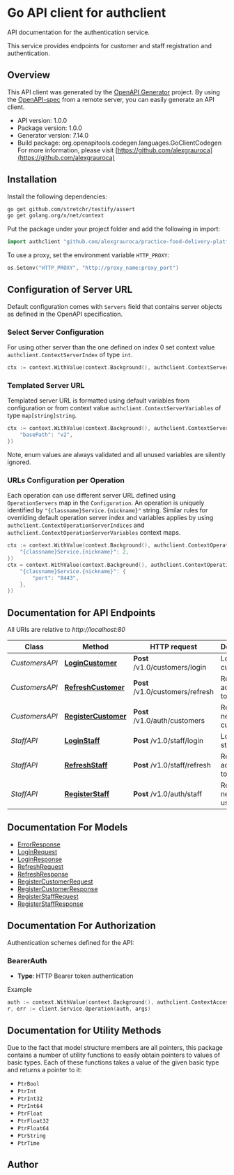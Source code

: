 # Go API client for authclient

API documentation for the authentication service.

This service provides endpoints for customer and staff registration and authentication.


## Overview
This API client was generated by the [OpenAPI Generator](https://openapi-generator.tech) project.  By using the [OpenAPI-spec](https://www.openapis.org/) from a remote server, you can easily generate an API client.

- API version: 1.0.0
- Package version: 1.0.0
- Generator version: 7.14.0
- Build package: org.openapitools.codegen.languages.GoClientCodegen
For more information, please visit [https://github.com/alexgrauroca](https://github.com/alexgrauroca)

## Installation

Install the following dependencies:

```sh
go get github.com/stretchr/testify/assert
go get golang.org/x/net/context
```

Put the package under your project folder and add the following in import:

```go
import authclient "github.com/alexgrauroca/practice-food-delivery-platform/authclient"
```

To use a proxy, set the environment variable `HTTP_PROXY`:

```go
os.Setenv("HTTP_PROXY", "http://proxy_name:proxy_port")
```

## Configuration of Server URL

Default configuration comes with `Servers` field that contains server objects as defined in the OpenAPI specification.

### Select Server Configuration

For using other server than the one defined on index 0 set context value `authclient.ContextServerIndex` of type `int`.

```go
ctx := context.WithValue(context.Background(), authclient.ContextServerIndex, 1)
```

### Templated Server URL

Templated server URL is formatted using default variables from configuration or from context value `authclient.ContextServerVariables` of type `map[string]string`.

```go
ctx := context.WithValue(context.Background(), authclient.ContextServerVariables, map[string]string{
	"basePath": "v2",
})
```

Note, enum values are always validated and all unused variables are silently ignored.

### URLs Configuration per Operation

Each operation can use different server URL defined using `OperationServers` map in the `Configuration`.
An operation is uniquely identified by `"{classname}Service.{nickname}"` string.
Similar rules for overriding default operation server index and variables applies by using `authclient.ContextOperationServerIndices` and `authclient.ContextOperationServerVariables` context maps.

```go
ctx := context.WithValue(context.Background(), authclient.ContextOperationServerIndices, map[string]int{
	"{classname}Service.{nickname}": 2,
})
ctx = context.WithValue(context.Background(), authclient.ContextOperationServerVariables, map[string]map[string]string{
	"{classname}Service.{nickname}": {
		"port": "8443",
	},
})
```

## Documentation for API Endpoints

All URIs are relative to *http://localhost:80*

Class | Method | HTTP request | Description
------------ | ------------- | ------------- | -------------
*CustomersAPI* | [**LoginCustomer**](docs/CustomersAPI.md#logincustomer) | **Post** /v1.0/customers/login | Login as a customer
*CustomersAPI* | [**RefreshCustomer**](docs/CustomersAPI.md#refreshcustomer) | **Post** /v1.0/customers/refresh | Refresh access token
*CustomersAPI* | [**RegisterCustomer**](docs/CustomersAPI.md#registercustomer) | **Post** /v1.0/auth/customers | Register a new customer
*StaffAPI* | [**LoginStaff**](docs/StaffAPI.md#loginstaff) | **Post** /v1.0/staff/login | Login as staff user
*StaffAPI* | [**RefreshStaff**](docs/StaffAPI.md#refreshstaff) | **Post** /v1.0/staff/refresh | Refresh access token
*StaffAPI* | [**RegisterStaff**](docs/StaffAPI.md#registerstaff) | **Post** /v1.0/auth/staff | Register a new staff user


## Documentation For Models

 - [ErrorResponse](docs/ErrorResponse.md)
 - [LoginRequest](docs/LoginRequest.md)
 - [LoginResponse](docs/LoginResponse.md)
 - [RefreshRequest](docs/RefreshRequest.md)
 - [RefreshResponse](docs/RefreshResponse.md)
 - [RegisterCustomerRequest](docs/RegisterCustomerRequest.md)
 - [RegisterCustomerResponse](docs/RegisterCustomerResponse.md)
 - [RegisterStaffRequest](docs/RegisterStaffRequest.md)
 - [RegisterStaffResponse](docs/RegisterStaffResponse.md)


## Documentation For Authorization


Authentication schemes defined for the API:
### BearerAuth

- **Type**: HTTP Bearer token authentication

Example

```go
auth := context.WithValue(context.Background(), authclient.ContextAccessToken, "BEARER_TOKEN_STRING")
r, err := client.Service.Operation(auth, args)
```


## Documentation for Utility Methods

Due to the fact that model structure members are all pointers, this package contains
a number of utility functions to easily obtain pointers to values of basic types.
Each of these functions takes a value of the given basic type and returns a pointer to it:

* `PtrBool`
* `PtrInt`
* `PtrInt32`
* `PtrInt64`
* `PtrFloat`
* `PtrFloat32`
* `PtrFloat64`
* `PtrString`
* `PtrTime`

## Author



